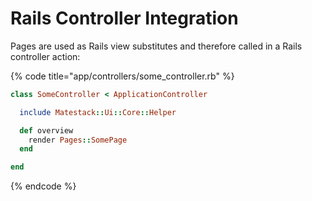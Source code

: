 # Rails Controller Integration

Pages are used as Rails view substitutes and therefore called in a Rails controller action:

{% code title="app/controllers/some\_controller.rb" %}
```ruby
class SomeController < ApplicationController

  include Matestack::Ui::Core::Helper

  def overview
    render Pages::SomePage
  end

end
```
{% endcode %}

